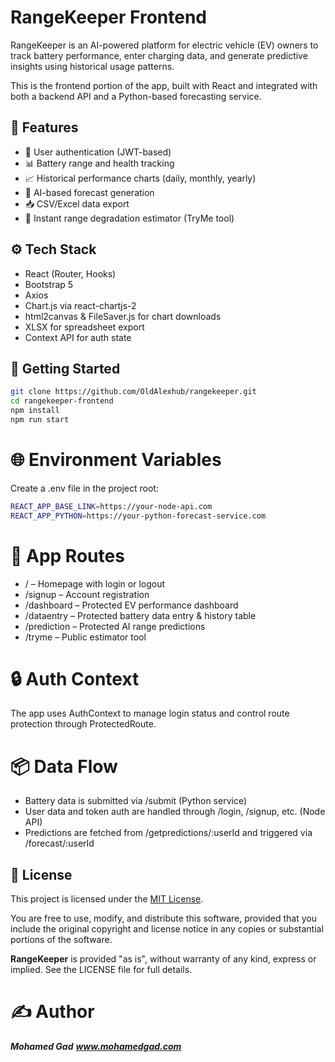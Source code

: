 # RangeKeeper Frontend

RangeKeeper is an AI-powered platform for electric vehicle (EV) owners to track battery performance, enter charging data, and generate predictive insights using historical usage patterns.

This is the frontend portion of the app, built with React and integrated with both a backend API and a Python-based forecasting service.

## 🧩 Features

- 🔐 User authentication (JWT-based)
- 📊 Battery range and health tracking
- 📈 Historical performance charts (daily, monthly, yearly)
- 🤖 AI-based forecast generation
- 📥 CSV/Excel data export
- 🧮 Instant range degradation estimator (TryMe tool)

## ⚙️ Tech Stack

- React (Router, Hooks)
- Bootstrap 5
- Axios
- Chart.js via react-chartjs-2
- html2canvas & FileSaver.js for chart downloads
- XLSX for spreadsheet export
- Context API for auth state

## 🚀 Getting Started

```bash
git clone https://github.com/OldAlexhub/rangekeeper.git
cd rangekeeper-frontend
npm install
npm run start
```

# 🌐 Environment Variables

Create a .env file in the project root:

```bash
REACT_APP_BASE_LINK=https://your-node-api.com
REACT_APP_PYTHON=https://your-python-forecast-service.com
```

# 🔄 App Routes

- / – Homepage with login or logout
- /signup – Account registration
- /dashboard – Protected EV performance dashboard
- /dataentry – Protected battery data entry & history table
- /prediction – Protected AI range predictions
- /tryme – Public estimator tool

# 🔒 Auth Context

The app uses AuthContext to manage login status and control route protection through ProtectedRoute.

# 📦 Data Flow

- Battery data is submitted via /submit (Python service)
- User data and token auth are handled through /login, /signup, etc. (Node API)
- Predictions are fetched from /getpredictions/:userId and triggered via /forecast/:userId

## 📄 License

This project is licensed under the [MIT License](https://opensource.org/licenses/MIT).

You are free to use, modify, and distribute this software, provided that you include the original copyright and license notice in any copies or substantial portions of the software.

**RangeKeeper** is provided "as is", without warranty of any kind, express or implied. See the LICENSE file for full details.

# ✍️ Author

**_Mohamed Gad_**
***www.mohamedgad.com***
